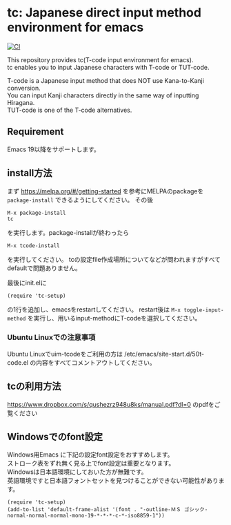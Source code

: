 tc:  Japanese direct input method environment for emacs
========================================================

[![CI](https://github.com/kanchoku/tc/actions/workflows/ci.yml/badge.svg)](https://github.com/kanchoku/tc/actions/workflows/ci.yml)


This repository provides tc(T-code input environment for emacs).  
tc enables you to input Japanese characters with T-code or TUT-code.  

T-code is a Japanese input method that does NOT use Kana-to-Kanji conversion.  
You can input Kanji characters directly in the same way of inputting Hiragana.  
TUT-code is one of the T-code alternatives.

## Requirement

Emacs 19以降をサポートします。

## install方法

まず
https://melpa.org/#/getting-started
を参考にMELPAのpackageを `package-install` できるようにしてください。
その後

	M-x package-install
	tc

を実行します。package-installが終わったら

	M-x tcode-install

を実行してください。
tcの設定file作成場所についてなどが問われますがすべて
defaultで問題ありません。

最後にinit.elに

`(require 'tc-setup)`

の1行を追加し、emacsをrestartしてください。
restart後は
`M-x toggle-input-method`
を実行し、用いるinput-methodにT-codeを選択してください。

### Ubuntu Linuxでの注意事項

Ubuntu Linuxでuim-tcodeをご利用の方は /etc/emacs/site-start.d/50t-code.el の内容をすべてコメントアウトしてください。


## tcの利用方法

https://www.dropbox.com/s/qushezrz948u8ks/manual.pdf?dl=0 のpdfをご覧ください

## Windowsでのfont設定

Windows用Emacs に下記の設定font設定をおすすめします。  
ストローク表をずれ無く見る上でfont設定は重要となります。  
Windowsは日本語環境にしておいた方が無難です。  
英語環境ですと日本語フォントセットを見つけることができない可能性があります。

``` emacs-lisp
(require 'tc-setup)
(add-to-list 'default-frame-alist '(font . "-outline-ＭＳ ゴシック-normal-normal-normal-mono-19-*-*-*-c-*-iso8859-1"))
```
